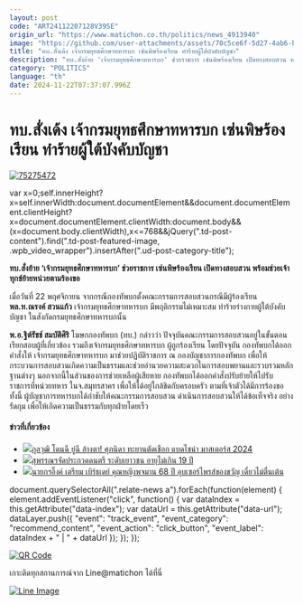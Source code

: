 ```yaml
---
layout: post
code: "ART24112207128V39SE"
origin_url: "https://www.matichon.co.th/politics/news_4913940"
image: "https://github.com/user-attachments/assets/70c5ce6f-5d27-4ab6-b962-d21532f4e479"
title: "ทบ.สั่งเด้ง เจ้ากรมยุทธศึกษาทหารบก เซ่นพิษร้องเรียน ทำร้ายผู้ใต้บังคับบัญชา"
description: "ทบ.สั่งย้าย 'เจ้ากรมยุทธศึกษาทหารบก' ช่วยราชการ เซ่นพิษร้องเรียน เปิดทางสอบสวน พร้อมช่วยเจ้าทุกข์ย้ายหน่วยตามร้องขอ"
category: "POLITICS"
language: "th"
date: 2024-11-22T07:37:07.996Z
---
```


# ทบ.สั่งเด้ง เจ้ากรมยุทธศึกษาทหารบก เซ่นพิษร้องเรียน ทำร้ายผู้ใต้บังคับบัญชา

[![](https://www.matichon.co.th/wp-content/uploads/2024/11/75275472.jpg "75275472")](https://www.matichon.co.th/wp-content/uploads/2024/11/75275472.jpg)

var x=0;self.innerHeight?x=self.innerWidth:document.documentElement&&document.documentElement.clientHeight?x=document.documentElement.clientWidth:document.body&&(x=document.body.clientWidth),x<=768&&jQuery(".td-post-content").find(".td-post-featured-image, .wpb\_video\_wrapper").insertAfter(".ud-post-category-title");

**ทบ.สั่งย้าย ‘เจ้ากรมยุทธศึกษาทหารบก’ ช่วยราชการ เซ่นพิษร้องเรียน เปิดทางสอบสวน พร้อมช่วยเจ้าทุกข์ย้ายหน่วยตามร้องขอ**

เมื่อวันที่ 22 พฤศจิกายน จากกรณีกองทัพบกตั้งคณะกรรมการสอบสวนกรณีมีผู้ร้องเรียน **พล.ท.ณรงค์ สวนแก้ว** เจ้ากรมยุทธศึกษาทหารบก มีพฤติกรรมไม่เหมาะสม ทำร้ายร่างกายผู้ใต้บังคับบัญชา ในสังกัดกรมยุทธศึกษาทหารบกนั้น

**พ.อ.ฐิต์รัชช์ สมบัติศิริ** โฆษกกองทัพบก (ทบ.) กล่าวว่า ปัจจุบันคณะกรรมการสอบสวนอยู่ในขั้นตอนเรียกสอบผู้ที่เกี่ยวข้อง รวมถึงเจ้ากรมยุทธศึกษาทหารบก ผู้ถูกร้องเรียน โดยปัจจุบัน กองทัพบกได้ออกคำสั่งให้ เจ้ากรมยุทธศึกษาทหารบก มาช่วยปฏิบัติราชการ ณ กองบัญชาการกองทัพบก เพื่อให้กระบวนการสอบสวนเกิดความเป็นธรรมและช่วยอำนวยความสะดวกในการสอบพยานและรวบรวมหลักฐานต่างๆ นอกจากนี้ในส่วนของการช่วยเหลือผู้เสียหาย กองทัพบกได้ออกคำสั่งปรับย้ายให้ไปรับราชการที่หน่วยทหาร ในจ.สมุทรสาคร เพื่อให้ได้อยู่ใกล้ชิดกับครอบครัว ตามที่เจ้าตัวได้มีการร้องขอ ทั้งนี้ ผู้บัญชาการทหารบกได้กำชับให้คณะกรรมการสอบสวน ดำเนินการสอบสวนให้ได้ข้อเท็จจริง อย่างรัดกุม เพื่อให้เกิดความเป็นธรรมกับทุกฝ่ายโดยเร็ว

#### ข่าวที่เกี่ยวข้อง

*   [![](https://www.matichon.co.th/wp-content/uploads/2024/11/78963.jpg)กุลวุฒิ โดนฉี ยู่ฉี ล้างตา! ศุภนิดา ทะยานตัดเชือก แบดไชน่า มาสเตอร์ส 2024](https://www.matichon.co.th/sport/news_4913974)
*   [![](https://www.matichon.co.th/wp-content/uploads/2024/11/11-11.png)สุพรรณฯจัดประกวดดนตรี ระดับเยาวชน อายุไม่เกิน 19 ปี](https://www.matichon.co.th/publicize/news_4913952)
*   [![](https://www.matichon.co.th/wp-content/uploads/2024/11/85-4.jpg)นายกฯอิ๊งค์ เตรียม เบิร์ธเดย์ คุณหญิงพจมาน 68 ปี อุบเซอร์ไพรส์ของขวัญ เดี๋ยวไม่ตื่นเต้น](https://www.matichon.co.th/politics/news_4913826)

document.querySelectorAll(".relate-news a").forEach(function(element) { element.addEventListener("click", function() { var dataIndex = this.getAttribute("data-index"); var dataUrl = this.getAttribute("data-url"); dataLayer.push({ "event": "track\_event", "event\_category": "recommend\_content", "event\_action": "click\_button", "event\_label": dataIndex + " | " + dataUrl }); }); });

[![QR Code](https://www.matichon.co.th/wp-content/uploads/2023/07/wob1371z.jpg)](https://lin.ee/ht0nDxX)

เกาะติดทุกสถานการณ์จาก Line@matichon ได้ที่นี่

[![Line Image](https://www.matichon.co.th/wp-content/uploads/2023/07/th.png)](https://lin.ee/ht0nDxX)